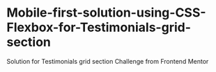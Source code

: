 # Mobile-first-solution-using-CSS-Flexbox-for-Testimonials-grid-section
Solution for Testimonials grid section Challenge from Frontend Mentor
